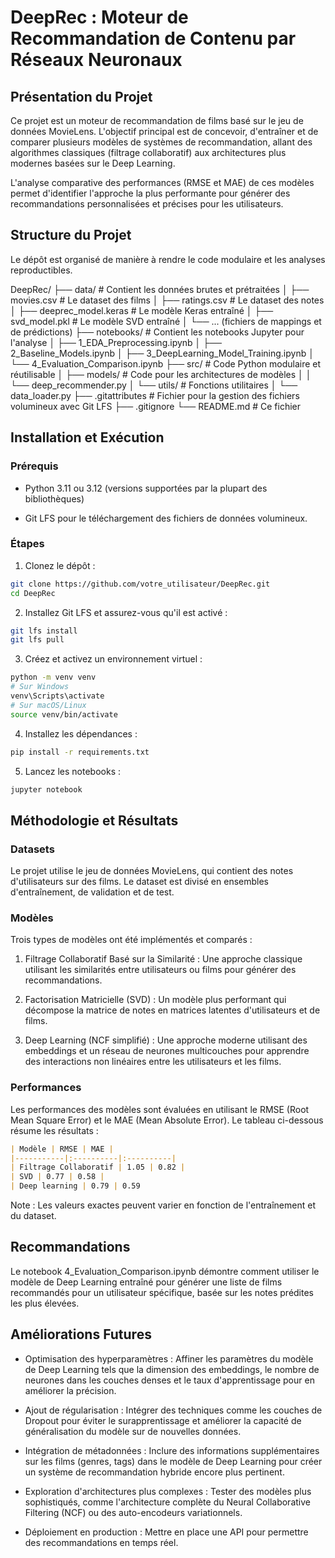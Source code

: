 # DeepRec : Moteur de Recommandation de Contenu par Réseaux Neuronaux
## Présentation du Projet
Ce projet est un moteur de recommandation de films basé sur le jeu de données MovieLens. L'objectif principal est de concevoir, d'entraîner et de comparer plusieurs modèles de systèmes de recommandation, allant des algorithmes classiques (filtrage collaboratif) aux architectures plus modernes basées sur le Deep Learning.

L'analyse comparative des performances (RMSE et MAE) de ces modèles permet d'identifier l'approche la plus performante pour générer des recommandations personnalisées et précises pour les utilisateurs.

## Structure du Projet
Le dépôt est organisé de manière à rendre le code modulaire et les analyses reproductibles.

DeepRec/
├── data/                       # Contient les données brutes et prétraitées
│   ├── movies.csv              # Le dataset des films
│   ├── ratings.csv             # Le dataset des notes
│   ├── deeprec_model.keras     # Le modèle Keras entraîné
│   ├── svd_model.pkl           # Le modèle SVD entraîné
│   └── ... (fichiers de mappings et de prédictions)
├── notebooks/                  # Contient les notebooks Jupyter pour l'analyse
│   ├── 1_EDA_Preprocessing.ipynb
│   ├── 2_Baseline_Models.ipynb
│   ├── 3_DeepLearning_Model_Training.ipynb
│   └── 4_Evaluation_Comparison.ipynb
├── src/                        # Code Python modulaire et réutilisable
│   ├── models/                 # Code pour les architectures de modèles
│   │   └── deep_recommender.py
│   └── utils/                  # Fonctions utilitaires
│       └── data_loader.py
├── .gitattributes              # Fichier pour la gestion des fichiers volumineux avec Git LFS
├── .gitignore
└── README.md                   # Ce fichier

## Installation et Exécution
### Prérequis
- Python 3.11 ou 3.12 (versions supportées par la plupart des bibliothèques)

- Git LFS pour le téléchargement des fichiers de données volumineux.

### Étapes
1. Clonez le dépôt :
```bash
git clone https://github.com/votre_utilisateur/DeepRec.git
cd DeepRec
```

2. Installez Git LFS et assurez-vous qu'il est activé :
```bash
git lfs install
git lfs pull
```

3. Créez et activez un environnement virtuel :
```bash
python -m venv venv
# Sur Windows
venv\Scripts\activate
# Sur macOS/Linux
source venv/bin/activate
```

4. Installez les dépendances :
```bash
pip install -r requirements.txt
```

5. Lancez les notebooks :
```bash
jupyter notebook
```

## Méthodologie et Résultats
### Datasets
Le projet utilise le jeu de données MovieLens, qui contient des notes d'utilisateurs sur des films. Le dataset est divisé en ensembles d'entraînement, de validation et de test.

### Modèles
Trois types de modèles ont été implémentés et comparés :

1. Filtrage Collaboratif Basé sur la Similarité : Une approche classique utilisant les similarités entre utilisateurs ou films pour générer des recommandations.

2. Factorisation Matricielle (SVD) : Un modèle plus performant qui décompose la matrice de notes en matrices latentes d'utilisateurs et de films.

3. Deep Learning (NCF simplifié) : Une approche moderne utilisant des embeddings et un réseau de neurones multicouches pour apprendre des interactions non linéaires entre les utilisateurs et les films.

### Performances
Les performances des modèles sont évaluées en utilisant le RMSE (Root Mean Square Error) et le MAE (Mean Absolute Error). Le tableau ci-dessous résume les résultats :

```markdown
| Modèle | RMSE | MAE |
|-----------|:----------|:----------|
| Filtrage Collaboratif | 1.05 | 0.82 |
| SVD | 0.77 | 0.58 |
| Deep learning | 0.79 | 0.59
```

Note : Les valeurs exactes peuvent varier en fonction de l'entraînement et du dataset.

## Recommandations
Le notebook 4_Evaluation_Comparison.ipynb démontre comment utiliser le modèle de Deep Learning entraîné pour générer une liste de films recommandés pour un utilisateur spécifique, basée sur les notes prédites les plus élevées.

## Améliorations Futures
- Optimisation des hyperparamètres : Affiner les paramètres du modèle de Deep Learning tels que la dimension des embeddings, le nombre de neurones dans les couches denses et le taux d'apprentissage pour en améliorer la précision.

- Ajout de régularisation : Intégrer des techniques comme les couches de Dropout pour éviter le surapprentissage et améliorer la capacité de généralisation du modèle sur de nouvelles données.

- Intégration de métadonnées : Inclure des informations supplémentaires sur les films (genres, tags) dans le modèle de Deep Learning pour créer un système de recommandation hybride encore plus pertinent.

- Exploration d'architectures plus complexes : Tester des modèles plus sophistiqués, comme l'architecture complète du Neural Collaborative Filtering (NCF) ou des auto-encodeurs variationnels.

- Déploiement en production : Mettre en place une API pour permettre des recommandations en temps réel.